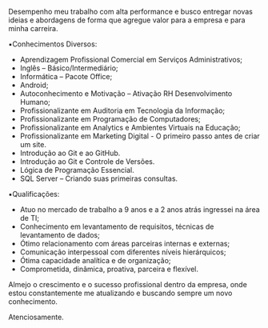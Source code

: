 Desempenho meu trabalho com alta performance e busco entregar novas ideias e abordagens de forma que agregue valor para a empresa e para minha carreira.

▪︎Conhecimentos Diversos:

* Aprendizagem Profissional Comercial em Serviços Administrativos;
* Inglês – Básico/Intermediário;
* Informática – Pacote Office;
* Android;
* Autoconhecimento e Motivação – Ativação RH Desenvolvimento Humano;
* Profissionalizante em Auditoria em Tecnologia da Informação;
* Profissionalizante em Programação de Computadores;
* Profissionalizante em Analytics e Ambientes Virtuais na Educação;
* Profissionalizante em Marketing Digital - O primeiro passo antes de criar um site.
* Introdução ao Git e ao GitHub.
* Introdução ao Git e Controle de Versões.
* Lógica de Programação Essencial.
* SQL Server – Criando suas primeiras consultas.

▪︎Qualificações:

* Atuo no mercado de trabalho a 9 anos e a 2 anos atrás ingressei na área de TI;
* Conhecimento em levantamento de requisitos, técnicas de levantamento de dados;
* Ótimo relacionamento com áreas parceiras internas e externas;
* Comunicação interpessoal com diferentes níveis hierárquicos;
* Ótima capacidade analítica e de organização;
* Comprometida, dinâmica, proativa, parceira e flexível.

Almejo o crescimento e o sucesso profissional dentro da empresa, onde estou constantemente me atualizando e buscando sempre um novo conhecimento.

Atenciosamente.
